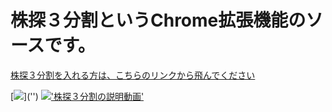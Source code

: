 # 株探３分割というChrome拡張機能のソースです。
[株探３分割を入れる方は、こちらのリンクから飛んでください](https://chromewebstore.google.com/detail/%E6%A0%AA%E6%8E%A2%EF%BC%93%E5%88%86%E5%89%B2/boeidbeclnljmallkogfpgbechkebmlc?hl=ja"株探３分割")

[![]('https://i9.ytimg.com/vi_webp/UXymMS7i2BQ/mq1.webp?sqp=CLymnKwG&rs=AOn4CLAYVNLj036fFIjQW7WgXLJrjx_wYg')]('')
[!['株探３分割の説明動画'](https://github.com/afuzisan/kabutan3/assets/95929467/717beef1-f81d-4338-b12e-8a418bf51f01)]('https://www.youtube.com/watch?v=UXymMS7i2BQ')
